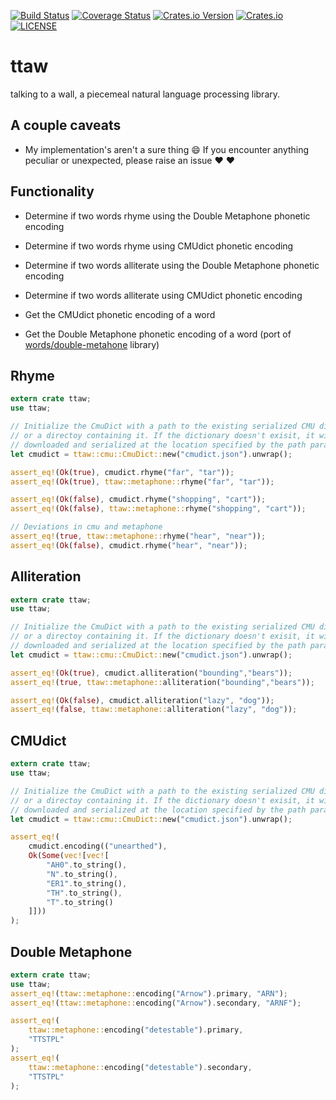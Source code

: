 [![Build Status](https://travis-ci.org/shnewto/ttaw.svg?branch=main)](https://travis-ci.org/shnewto/ttaw)
[![Coverage Status](https://coveralls.io/repos/github/shnewto/ttaw/badge.svg?branch=main)](https://coveralls.io/github/shnewto/ttaw?branch=main)
[![Crates.io Version](https://img.shields.io/crates/v/ttaw.svg)](https://crates.io/crates/ttaw)
[![Crates.io](https://img.shields.io/crates/d/ttaw.svg)](https://crates.io/crates/ttaw)
[![LICENSE](https://img.shields.io/badge/license-MIT-blue.svg)](LICENSE)

# ttaw
talking to a wall, a piecemeal natural language processing library.

## A couple caveats
- My implementation's aren't a sure thing :smile: If you encounter anything peculiar or unexpected, please raise an issue :heart: :heart:

## Functionality
- Determine if two words rhyme using the Double Metaphone phonetic encoding
- Determine if two words rhyme using CMUdict phonetic encoding

- Determine if two words alliterate using the Double Metaphone phonetic encoding
- Determine if two words alliterate using CMUdict phonetic encoding

- Get the CMUdict phonetic encoding of a word
- Get the Double Metaphone phonetic encoding of a word (port of [words/double-metahone](https://github.com/words/double-metaphone) library)


## Rhyme
```rust
extern crate ttaw;
use ttaw;

// Initialize the CmuDict with a path to the existing serialized CMU dictionary
// or a directoy containing it. If the dictionary doesn't exisit, it will be
// downloaded and serialized at the location specified by the path parameter.
let cmudict = ttaw::cmu::CmuDict::new("cmudict.json").unwrap();

assert_eq!(Ok(true), cmudict.rhyme("far", "tar"));
assert_eq!(Ok(true), ttaw::metaphone::rhyme("far", "tar"));

assert_eq!(Ok(false), cmudict.rhyme("shopping", "cart"));
assert_eq!(Ok(false), ttaw::metaphone::rhyme("shopping", "cart"));

// Deviations in cmu and metaphone
assert_eq!(true, ttaw::metaphone::rhyme("hear", "near"));
assert_eq!(Ok(false), cmudict.rhyme("hear", "near"));
```

## Alliteration
```rust
extern crate ttaw;
use ttaw;

// Initialize the CmuDict with a path to the existing serialized CMU dictionary
// or a directoy containing it. If the dictionary doesn't exisit, it will be
// downloaded and serialized at the location specified by the path parameter.
let cmudict = ttaw::cmu::CmuDict::new("cmudict.json").unwrap();

assert_eq!(Ok(true), cmudict.alliteration("bounding","bears"));
assert_eq!(true, ttaw::metaphone::alliteration("bounding","bears"));

assert_eq!(Ok(false), cmudict.alliteration("lazy", "dog"));
assert_eq!(false, ttaw::metaphone::alliteration("lazy", "dog"));
```


## CMUdict
```rust
extern crate ttaw;
use ttaw;

// Initialize the CmuDict with a path to the existing serialized CMU dictionary
// or a directoy containing it. If the dictionary doesn't exisit, it will be
// downloaded and serialized at the location specified by the path parameter.
let cmudict = ttaw::cmu::CmuDict::new("cmudict.json").unwrap();

assert_eq!(
    cmudict.encoding(("unearthed"),
    Ok(Some(vec![vec![
        "AH0".to_string(),
        "N".to_string(),
        "ER1".to_string(),
        "TH".to_string(),
        "T".to_string()
    ]]))
);
```

## Double Metaphone
```rust
extern crate ttaw;
use ttaw;
assert_eq!(ttaw::metaphone::encoding("Arnow").primary, "ARN");
assert_eq!(ttaw::metaphone::encoding("Arnow").secondary, "ARNF");

assert_eq!(
    ttaw::metaphone::encoding("detestable").primary,
    "TTSTPL"
);
assert_eq!(
    ttaw::metaphone::encoding("detestable").secondary,
    "TTSTPL"
);
```
